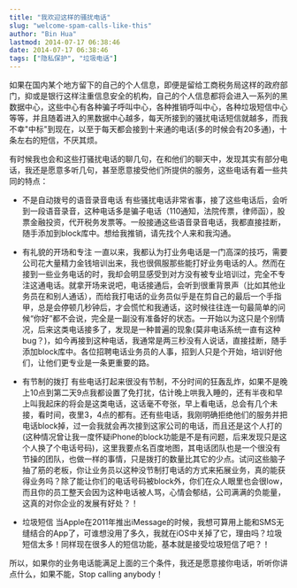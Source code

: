 ```yaml
---
title: "我欢迎这样的骚扰电话"
slug: "welcome-spam-calls-like-this"
author: "Bin Hua"
lastmod: 2014-07-17 06:38:46
date: 2014-07-17 06:38:46
tags: ["隐私保护", "垃圾电话"]
---
```


如果在国内某个地方留下的自己的个人信息，即便是留给工商税务局这样的政府部门，抑或是银行这样注重信息安全的机构，自己的个人信息都将会进入一系列的黑数据中心，这些中心有各种骗子呼叫中心，各种推销呼叫中心，各种垃圾短信中心等等，并且随着进入的黑数据中心越多，每天所接到的骚扰电话短信就越多，而我不幸"中标"到现在，以至于每天都会接到十来通的电话(多的时候会有20多通)，十条左右的短信，不厌其烦。

有时候我也会和这些打骚扰电话的聊几句，在和他们的聊天中，发现其实有部分电话，我还是愿意多听几句，甚至愿意接受他们所提供的服务，这些电话有着一些共同的特点：

- 不是自动拨号的语音录音电话 有些骚扰电话非常省事，接了这些电话后，会听到一段语音录音，这种电话多是骗子电话（110通知，法院传票，律师函），股票金融投资，代开税务发票等。一般接通这些语音录音电话，我都直接挂断，随手添加到block库中。想给我推销，请先找个人来和我沟通。 

- 有礼貌的开场和专注 一直以来，我都认为打业务电话是一门高深的技巧，需要公司花大量精力金钱培训出来，我也很佩服那些能打好业务电话的人。然而在接到一些业务电话的时，我却会明显感受到对方没有被专业培训过，完全不专注这通电话。就拿开场来说吧，电话接通后，会听到很重背景声（比如其他业务员在和别人通话），而给我打电话的业务员似乎是在剪自己的最后一个手指甲，总是会停顿几秒钟后，才会慌忙和我通话，这时候往往连一句最简单的问候“你好”都不会说，完全是一副没有准备好的状态。一开始以为这只是个别情况，后来这类电话接多了，发现是一种普遍的现象(莫非电话系统一直有这种bug？)，如今再接到这种电话，我通常是两三秒没有人说话，直接挂断，随手添加block库中。各位招聘电话业务员的人事，招到人只是个开始，培训好他们，让他们更专业是一条更重要的路。 

- 有节制的拨打 有些电话打起来很没有节制，不分时间的狂轰乱炸，如果不是晚上10点到第二天9点我都设置了免打扰，估计晚上哄我入睡的，还有半夜和早上叫我起床的将会是这类电话，这话毫不夸张，早上看电话，总会有几个未接，看时间，夜里3，4点的都有。还有些电话，我刚明确拒绝他们的服务并把电话block掉，过一会我就会再次接到这家公司的电话，而且还是这个人打的(这种情况曾让我一度怀疑iPhone的block功能是不是有问题，后来发现只是这个人换了个电话号码)，这里我要点名百度地图，其电话团队也是一个很没有节操的团队，也做一样的事情，只是拨打的数量比其它的少点。试问这些脑子抽了筋的老板，你让业务员以这种没节制打电话的方式来拓展业务，真的能获得业务吗？除了能让你们的电话号码被block外，你们在众人眼里也会很low，而且你的员工整天会因为这种电话被人骂，心情会郁结，公司满满的负能量，这真的对你企业的发展有好处？！ 

- 垃圾短信 当Apple在2011年推出iMessage的时候，我想可算用上能和SMS无缝结合的App了，可谁想没用了多久，我就在iOS中关掉了它，理由吗？垃圾短信太多！同样现在很多人的短信功能，基本就是接受垃圾短信了吧？！ 

所以，如果你的业务电话能满足上面的三个条件，我还是愿意接你电话，听听你讲点什么，如果不能，Stop calling anybody！